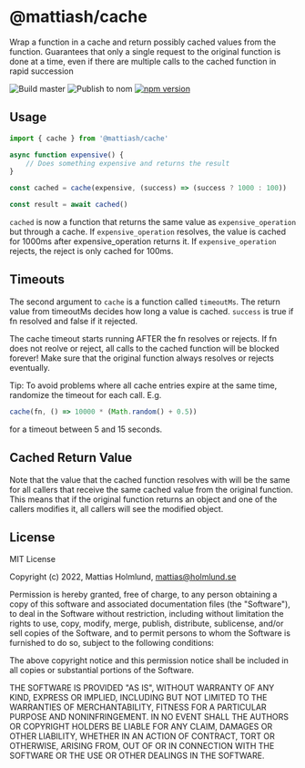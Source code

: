 # @mattiash/cache

Wrap a function in a cache and return possibly cached values from the function.
Guarantees that only a single request to the original function is done at a time,
even if there are multiple calls to the cached function in rapid succession

![Build master](https://github.com/mattiash/node-cache/workflows/Build%20master/badge.svg)
![Publish to nom](https://github.com/mattiash/node-cache/workflows/Publish%20to%20npm/badge.svg)
[![npm version](https://badge.fury.io/js/@mattiash%2Fcache.svg)](https://badge.fury.io/js/@mattiash%2Fcache)

## Usage

```typescript
import { cache } from '@mattiash/cache'

async function expensive() {
    // Does something expensive and returns the result
}

const cached = cache(expensive, (success) => (success ? 1000 : 100))

const result = await cached()
```

`cached` is now a function that returns the same value as `expensive_operation` but through a cache.
If `expensive_operation` resolves, the value is cached for 1000ms after expensive_operation returns it.
If `expensive_operation` rejects, the reject is only cached for 100ms.

## Timeouts

The second argument to `cache` is a function called `timeoutMs`.
The return value from timeoutMs decides how long a value is cached.
`success` is true if fn resolved and false if it rejected.

The cache timeout starts running AFTER the fn resolves or rejects. If fn does not reolve or reject,
all calls to the cached function will be blocked forever! Make sure that the original function always
resolves or rejects eventually.

Tip: To avoid problems where all cache entries expire at the same time, randomize the timeout for each call.
E.g.

```typescript
cache(fn, () => 10000 * (Math.random() + 0.5))
```

for a timeout between 5 and 15 seconds.

## Cached Return Value

Note that the value that the cached function resolves with will be the same for all callers
that receive the same cached value from the original function. This means that if the original function
returns an object and one of the callers modifies it, all callers will see the modified object.

## License

MIT License

Copyright (c) 2022, Mattias Holmlund, <mattias@holmlund.se>

Permission is hereby granted, free of charge, to any person obtaining a copy of this software and associated documentation files (the "Software"), to deal in the Software without restriction, including without limitation the rights to use, copy, modify, merge, publish, distribute, sublicense, and/or sell copies of the Software, and to permit persons to whom the Software is furnished to do so, subject to the following conditions:

The above copyright notice and this permission notice shall be included in all copies or substantial portions of the Software.

THE SOFTWARE IS PROVIDED "AS IS", WITHOUT WARRANTY OF ANY KIND, EXPRESS OR IMPLIED, INCLUDING BUT NOT LIMITED TO THE WARRANTIES OF MERCHANTABILITY, FITNESS FOR A PARTICULAR PURPOSE AND NONINFRINGEMENT. IN NO EVENT SHALL THE AUTHORS OR COPYRIGHT HOLDERS BE LIABLE FOR ANY CLAIM, DAMAGES OR OTHER LIABILITY, WHETHER IN AN ACTION OF CONTRACT, TORT OR OTHERWISE, ARISING FROM, OUT OF OR IN CONNECTION WITH THE SOFTWARE OR THE USE OR OTHER DEALINGS IN THE SOFTWARE.
